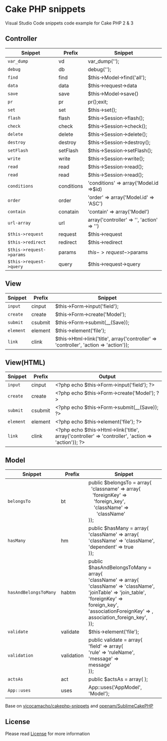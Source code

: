 # Cake PHP snippets
Visual Studio Code snippets code example for Cake PHP 2 & 3

## Controller

| Snippet                  | Prefix     | Snippet                                    |
|--------------------------|------------|-------------------------------------------|
| `var_dump`               | vd         | var_dump('');                            |
| `debug`                  | db         | debug('');                               |
| `find`                   | find       | $this->Model->find('all');                |
| `data`                   | data       | $this->request->data                      |
| `save`                   | save       | $this->Model->save()                        |
| `pr`                     | pr         | pr();exit;                               |
| `set`                    | set        | $this->set();                            |
| `flash`                  | flash      | $this->Session->flash();              |
| `check`                  | check      | $this->Session->check();              |
| `delete`                  | delete      | $this->Session->delete();              |
| `destroy`                  | destroy      | $this->Session->destroy();              |
| `setFlash`                  | setFlash      | $this->Session->setFlash();              |
| `write`                  | write      | $this->Session->write();              |
| `read`                  | read      | $this->Session->read();              |
| `read`                  | read      | $this->Session->read();              |
| `conditions`             | conditions | 'conditions' => array('Model.id =>$id)    |
| `order`                  | order      | 'order' => array('Model.id' => 'ASC')     |
| `contain`                | conatain   | 'contain' => array('Model')               |
| `url-array`              | url        | array('controller' => '', 'action' => '') |
| `$this->request`         | request    | $this->request                            |
| `$this->redirect`        | redirect   | $this->redirect                           |
| `$this->request->params` | params     | $this->request->$params                   |
| `$this->request->query`  | query      | $this->request->query                     |

## View

| Snippet   | Prefix  | Snippet                                                                               |
|-----------|---------|---------------------------------------------------------------------------------------|
| `input`   | cinput  | $this->Form->input('field');                                                          |
| `create`  | create  | $this->Form->create('Model');                                                         |
| `submit`  | csubmit | $this->Form->submit(__(Save));                                                        |
| `element` | element | $this->element('file');                                                               |
| `link`    | clink   | $this->Html->link('title', array('controller' => 'controller', 'action => 'action')); |


## View(HTML)

| Snippet   | Prefix  | Output                                                                                                |
|-----------|---------|-------------------------------------------------------------------------------------------------------|
| `input`   | cinput  | \<\?php echo $this->Form->input('field'); ?>                                                          |
| `create`  | create  | \<\?php echo $this->Form->create('Model'); ?>                                                         |
| `submit`  | csubmit | \<\?php echo $this->Form->submit(__(Save));  ?>                                                       |
| `element` | element | \<\?php echo $this->element('file'); ?>                                                               |
| `link`    | clink   | \<\?php echo $this->Html->link('title', array('controller' => 'controller', 'action => 'action')); ?> |


## Model

| Snippet               | Prefix     | Snippet                                                                                                                                                                                                                                                        |
|-----------------------|------------|---------------------------------------------------------------------------------------------------------------------------------------------------------------------------------------------------------------------------------------------------------------|
| `belongsTo`           | bt         | public $belongsTo = array( <br>   &nbsp;&nbsp;'classname' => array( <br>   &nbsp;&nbsp; 'foreignKey' => &nbsp;&nbsp;&nbsp;&nbsp;'foreign_key',   <br> &nbsp;&nbsp;&nbsp;&nbsp;'className' => &nbsp;&nbsp;&nbsp;&nbsp;&nbsp;&nbsp;'className'  <br>));         |
| `hasMany`             | hm         | public $hasMany = array(<br>  'className' => array(<br>    'className' => 'className',<br>    'dependent' => true<br>  ));                                                                                                                                    |
| `hasAndBelongsToMany` | habtm      | public $hasAndBelongsToMany = array(<br>  'className' => array(<br>    'className' => 'className', <br>    'joinTable' => 'join_table',<br>    'foreignKey' => <br>foreign_key', <br>    'associationForeignKey' => ,<br> association_foreign_key', <br>  )); |
| `validate`            | validate   | $this->element('file');                                                                                                                                                                                                                                       |
| `validation`          | validation | public validate = array( <br>  'field' => array( <br>    'rule' => 'ruleName', <br>    'message' => <br>message' <br>  ));                                                                                                                                    |
| `actsAs`              | act        | public $actsAs = array( );                                                                                                                                                                                                                                    |
| `App::uses`           | uses       | App::uses('AppModel', 'Model');                                                                                                                                                                                                                               |


Base on [vicocamacho/cakephp-snippets](https://github.com/vicocamacho/cakephp-snippets) and [openam/SublimeCakePHP](https://https://github.com/openam/SublimeCakePHP)

## License

Please read [License](LICENSE.md) for more information